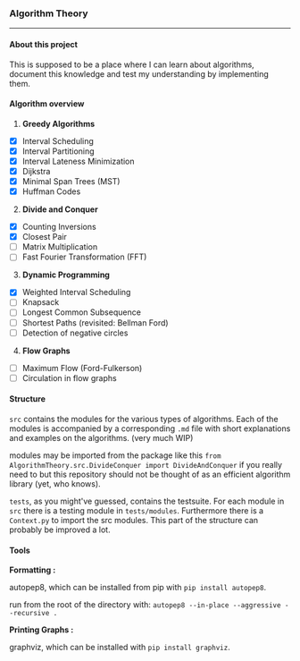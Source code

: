 ### Algorithm Theory <hr />

#### About this project
This is supposed to be a place where I can learn about algorithms,
document this knowledge and test my understanding by implementing them.

#### Algorithm  overview

1. **Greedy Algorithms**
- [x] Interval Scheduling 
- [x] Interval Partitioning
- [x] Interval Lateness Minimization
- [x] Dijkstra
- [x] Minimal Span Trees (MST)
- [x] Huffman Codes

2. **Divide and Conquer**
- [x] Counting Inversions
- [x] Closest Pair
- [ ] Matrix Multiplication
- [ ] Fast Fourier Transformation (FFT)

3. **Dynamic Programming**
- [x] Weighted Interval Scheduling
- [ ] Knapsack
- [ ] Longest Common Subsequence
- [ ] Shortest Paths (revisited: Bellman Ford)
- [ ] Detection of negative circles 

4. **Flow Graphs**
- [ ] Maximum Flow (Ford-Fulkerson)
- [ ] Circulation in flow graphs

#### Structure

`src` contains the modules for the various types of algorithms.
Each of the modules is accompanied by a corresponding `.md` file with short explanations and examples on the algorithms. (very much WIP)

modules may be imported from the package like this
`from AlgorithmTheory.src.DivideConquer import DivideAndConquer`
if you really need to but this repository should not be thought of as
an efficient algorithm library (yet, who knows).

`tests`, as you might've guessed, contains the testsuite.
 For each module in `src` there is a testing module in `tests/modules`.
 Furthermore there is a `Context.py` to import the src modules.
 This part of the structure can probably be improved a lot.

#### Tools

**Formatting :**

autopep8, which can be installed from pip with `pip install autopep8`.

run from the root of the directory with:
`autopep8 --in-place --aggressive --recursive .`

**Printing Graphs :**

graphviz, which can be installed with `pip install graphviz`.
